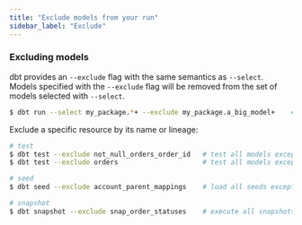 ```yaml
---
title: "Exclude models from your run"
sidebar_label: "Exclude"
---
```


### Excluding models
dbt provides an `--exclude` flag with the same semantics as `--select`. Models specified with the `--exclude` flag will be removed from the set of models selected with `--select`.

```bash
$ dbt run --select my_package.*+ --exclude my_package.a_big_model+    # select all models in my_package and their children except a_big_model and its children
```

Exclude a specific resource by its name or lineage:

```bash
# test
$ dbt test --exclude not_null_orders_order_id   # test all models except the not_null_orders_order_id test
$ dbt test --exclude orders                     # test all models except tests associated with the orders model

# seed
$ dbt seed --exclude account_parent_mappings    # load all seeds except account_parent_mappings

# snapshot
$ dbt snapshot --exclude snap_order_statuses    # execute all snapshots except snap_order_statuses
```
